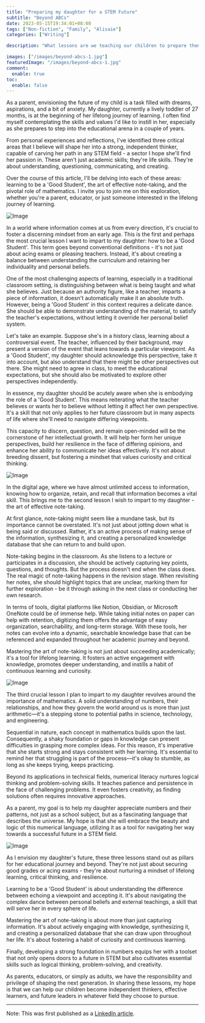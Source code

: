 ```yaml
---
title: "Preparing my daughter for a STEM Future"
subtitle: "Beyond ABCs"
date: 2023-05-15T19:34:01+08:00
tags: ["Non-fiction", "Family", "Alisaie"]
categories: ["Writing"]

description: "What lessons are we teaching our children to prepare them for a STEM-driven future? Do you agree with my choices? What would you add to this list?"

images: ["/images/beyond-abcs-1.jpg"]
featuredImage: "/images/beyond-abcs-1.jpg"
comment:
  enable: true
toc:
  enable: false
---
```

<!--more-->

As a parent, envisioning the future of my child is a task filled with dreams, aspirations, and a bit of anxiety. My daughter, currently a lively toddler of 27 months, is at the beginning of her lifelong journey of learning. I often find myself contemplating the skills and values I'd like to instill in her, especially as she prepares to step into the educational arena in a couple of years.

From personal experiences and reflections, I've identified three critical areas that I believe will shape her into a strong, independent thinker, capable of carving her path in any STEM field - a sector I hope she'll find her passion in. These aren't just academic skills; they're life skills. They're about understanding, questioning, communicating, and creating.

Over the course of this article, I'll be delving into each of these areas: learning to be a 'Good Student', the art of effective note-taking, and the pivotal role of mathematics. I invite you to join me on this exploration, whether you're a parent, educator, or just someone interested in the lifelong journey of learning.

![Image](/images/beyond-abcs-2.png)

In a world where information comes at us from every direction, it's crucial to foster a discerning mindset from an early age. This is the first and perhaps the most crucial lesson I want to impart to my daughter: how to be a 'Good Student'. This term goes beyond conventional definitions - it's not just about acing exams or pleasing teachers. Instead, it's about creating a balance between understanding the curriculum and retaining her individuality and personal beliefs.

One of the most challenging aspects of learning, especially in a traditional classroom setting, is distinguishing between what is being taught and what she believes. Just because an authority figure, like a teacher, imparts a piece of information, it doesn't automatically make it an absolute truth. However, being a 'Good Student' in this context requires a delicate dance. She should be able to demonstrate understanding of the material, to satisfy the teacher's expectations, without letting it override her personal belief system.

Let's take an example. Suppose she's in a history class, learning about a controversial event. The teacher, influenced by their background, may present a version of the event that leans towards a particular viewpoint. As a 'Good Student', my daughter should acknowledge this perspective, take it into account, but also understand that there might be other perspectives out there. She might need to agree in class, to meet the educational expectations, but she should also be motivated to explore other perspectives independently.

In essence, my daughter should be acutely aware when she is embodying the role of a 'Good Student'. This means reiterating what the teacher believes or wants her to believe without letting it affect her own perspective. It's a skill that not only applies to her future classroom but in many aspects of life where she'll need to navigate differing viewpoints.

This capacity to discern, question, and remain open-minded will be the cornerstone of her intellectual growth. It will help her form her unique perspectives, build her resilience in the face of differing opinions, and enhance her ability to communicate her ideas effectively. It's not about breeding dissent, but fostering a mindset that values curiosity and critical thinking.

![Image](/images/beyond-abcs-3.png)

In the digital age, where we have almost unlimited access to information, knowing how to organize, retain, and recall that information becomes a vital skill. This brings me to the second lesson I wish to impart to my daughter - the art of effective note-taking.

At first glance, note-taking might seem like a mundane task, but its importance cannot be overstated. It's not just about jotting down what is being said or discussed. Rather, it's an active process of making sense of the information, synthesizing it, and creating a personalized knowledge database that she can return to and build upon.

Note-taking begins in the classroom. As she listens to a lecture or participates in a discussion, she should be actively capturing key points, questions, and thoughts. But the process doesn't end when the class does. The real magic of note-taking happens in the revision stage. When revisiting her notes, she should highlight topics that are unclear, marking them for further exploration - be it through asking in the next class or conducting her own research.

In terms of tools, digital platforms like Notion, Obsidian, or Microsoft OneNote could be of immense help. While taking initial notes on paper can help with retention, digitizing them offers the advantage of easy organization, searchability, and long-term storage. With these tools, her notes can evolve into a dynamic, searchable knowledge base that can be referenced and expanded throughout her academic journey and beyond.

Mastering the art of note-taking is not just about succeeding academically; it's a tool for lifelong learning. It fosters an active engagement with knowledge, promotes deeper understanding, and instills a habit of continuous learning and curiosity.

![Image](/images/beyond-abcs-4.png)

The third crucial lesson I plan to impart to my daughter revolves around the importance of mathematics. A solid understanding of numbers, their relationships, and how they govern the world around us is more than just arithmetic—it's a stepping stone to potential paths in science, technology, and engineering.

Sequential in nature, each concept in mathematics builds upon the last. Consequently, a shaky foundation or gaps in knowledge can present difficulties in grasping more complex ideas. For this reason, it's imperative that she starts strong and stays consistent with her learning. It's essential to remind her that struggling is part of the process—it's okay to stumble, as long as she keeps trying, keeps practicing.

Beyond its applications in technical fields, numerical literacy nurtures logical thinking and problem-solving skills. It teaches patience and persistence in the face of challenging problems. It even fosters creativity, as finding solutions often requires innovative approaches.

As a parent, my goal is to help my daughter appreciate numbers and their patterns, not just as a school subject, but as a fascinating language that describes the universe. My hope is that she will embrace the beauty and logic of this numerical language, utilizing it as a tool for navigating her way towards a successful future in a STEM field.

![Image](/images/beyond-abcs-5.png)

As I envision my daughter's future, these three lessons stand out as pillars for her educational journey and beyond. They're not just about securing good grades or acing exams - they're about nurturing a mindset of lifelong learning, critical thinking, and resilience.

Learning to be a 'Good Student' is about understanding the difference between echoing a viewpoint and accepting it. It's about navigating the complex dance between personal beliefs and external teachings, a skill that will serve her in every sphere of life.

Mastering the art of note-taking is about more than just capturing information. It's about actively engaging with knowledge, synthesizing it, and creating a personalized database that she can draw upon throughout her life. It's about fostering a habit of curiosity and continuous learning.

Finally, developing a strong foundation in numbers equips her with a toolset that not only opens doors to a future in STEM but also cultivates essential skills such as logical thinking, problem-solving, and creativity.

As parents, educators, or simply as adults, we have the responsibility and privilege of shaping the next generation. In sharing these lessons, my hope is that we can help our children become independent thinkers, effective learners, and future leaders in whatever field they choose to pursue.

----
Note: This was first published as a [LinkedIn article](https://www.linkedin.com/pulse/beyond-abcs-preparing-my-daughter-stem-future-erik-gaius-capistrano/?trackingId=JHxqTazwaeqqB2NXWhT%2Fow%3D%3D).